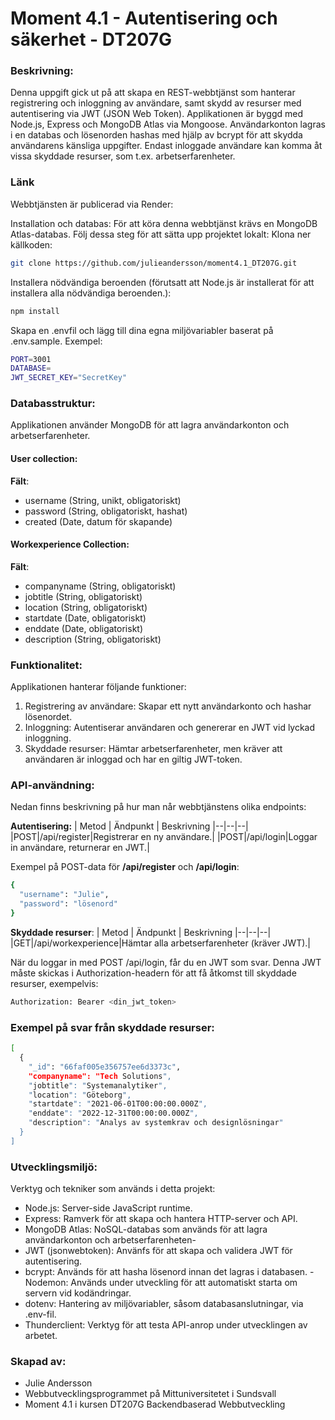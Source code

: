 # Moment 4.1 - Autentisering och säkerhet - DT207G
### Beskrivning:
Denna uppgift gick ut på att skapa en REST-webbtjänst som hanterar registrering och inloggning av användare, samt skydd av resurser med autentisering via JWT (JSON Web Token). Applikationen är byggd med Node.js, Express och MongoDB Atlas via Mongoose. Användarkonton lagras i en databas och lösenorden hashas med hjälp av bcrypt för att skydda användarens känsliga uppgifter. Endast inloggade användare kan komma åt vissa skyddade resurser, som t.ex. arbetserfarenheter.

### Länk
Webbtjänsten är publicerad via Render:

Installation och databas:
För att köra denna webbtjänst krävs en MongoDB Atlas-databas. Följ dessa steg för att sätta upp projektet lokalt: 
Klona ner källkoden:
```bash
git clone https://github.com/julieandersson/moment4.1_DT207G.git
```
Installera nödvändiga beroenden (förutsatt att Node.js är installerat för att installera alla nödvändiga beroenden.): 
```bash
npm install
```

Skapa en .envfil och lägg till dina egna miljövariabler baserat på .env.sample. Exempel:
```bash
PORT=3001
DATABASE=
JWT_SECRET_KEY="SecretKey"
```

### Databasstruktur:
Applikationen använder MongoDB för att lagra användarkonton och arbetserfarenheter.

#### User collection:
**Fält**:
- username (String, unikt, obligatoriskt)
- password (String, obligatoriskt, hashat)
- created (Date, datum för skapande)

#### Workexperience Collection:
**Fält**:
- companyname (String, obligatoriskt)
- jobtitle (String, obligatoriskt)
- location (String, obligatoriskt)
- startdate (Date, obligatoriskt)
- enddate (Date, obligatoriskt)
- description (String, obligatoriskt)

### Funktionalitet:
Applikationen hanterar följande funktioner:
1. Registrering av användare: Skapar ett nytt användarkonto och hashar lösenordet.
2. Inloggning: Autentiserar användaren och genererar en JWT vid lyckad inloggning.
3. Skyddade resurser: Hämtar arbetserfarenheter, men kräver att användaren är inloggad och har en giltig JWT-token.

### API-användning:
Nedan finns beskrivning på hur man når webbtjänstens olika endpoints:

**Autentisering:**
| Metod | Ändpunkt  | Beskrivning 
|--|--|--|
|POST|/api/register|Registrerar en ny användare.|
|POST|/api/login|Loggar in användare, returnerar en JWT.|

Exempel på POST-data för **/api/register** och **/api/login**:
```bash
{
  "username": "Julie",
  "password": "lösenord"
}
```

**Skyddade resurser**:
| Metod | Ändpunkt  | Beskrivning 
|--|--|--|
|GET|/api/workexperience|Hämtar alla arbetserfarenheter (kräver JWT).|

När du loggar in med POST /api/login, får du en JWT som svar. Denna JWT måste skickas i Authorization-headern för att få åtkomst till skyddade resurser, exempelvis:
```bash
Authorization: Bearer <din_jwt_token>
```

### Exempel på svar från skyddade resurser:

```bash
[
  {
    "_id": "66faf005e356757ee6d3373c",
    "companyname": "Tech Solutions",
    "jobtitle": "Systemanalytiker",
    "location": "Göteborg",
    "startdate": "2021-06-01T00:00:00.000Z",
    "enddate": "2022-12-31T00:00:00.000Z",
    "description": "Analys av systemkrav och designlösningar"
  }
]
```

### Utvecklingsmiljö:
Verktyg och tekniker som används i detta projekt:
- Node.js: Server-side JavaScript runtime.
- Express: Ramverk för att skapa och hantera HTTP-server och API.
- MongoDB Atlas: NoSQL-databas som används för att lagra användarkonton och arbetserfarenheten-
- JWT (jsonwebtoken): Använfs för att skapa och validera JWT för autentisering.
- bcrypt: Används för att hasha lösenord innan det lagras i databasen.
-Nodemon: Används under utveckling för att automatiskt starta om servern vid kodändringar.
- dotenv: Hantering av miljövariabler, såsom databasanslutningar, via .env-fil.
- Thunderclient: Verktyg för att testa API-anrop under utvecklingen av arbetet.

### Skapad av:
- Julie Andersson
- Webbutvecklingsprogrammet på Mittuniversitetet i Sundsvall
- Moment 4.1 i kursen DT207G Backendbaserad Webbutveckling

